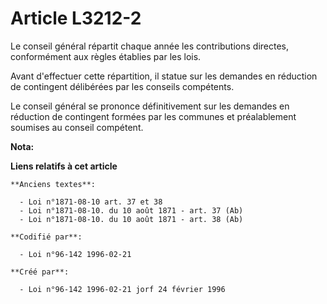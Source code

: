 # Article L3212-2

Le conseil général répartit chaque année les contributions directes, conformément aux règles établies par les lois.

Avant d'effectuer cette répartition, il statue sur les demandes en réduction de contingent délibérées par les conseils
compétents.

Le conseil général se prononce définitivement sur les demandes en réduction de contingent formées par les communes et
préalablement soumises au conseil compétent.

**Nota:**



**Liens relatifs à cet article**

	**Anciens textes**:

	  - Loi n°1871-08-10 art. 37 et 38
	  - Loi n°1871-08-10. du 10 août 1871 - art. 37 (Ab)
	  - Loi n°1871-08-10. du 10 août 1871 - art. 38 (Ab)

	**Codifié par**:

	  - Loi n°96-142 1996-02-21

	**Créé par**:

	  - Loi n°96-142 1996-02-21 jorf 24 février 1996
